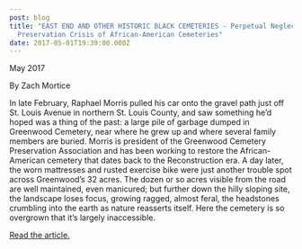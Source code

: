```yaml
---
post: blog
title: "EAST END AND OTHER HISTORIC BLACK CEMETERIES - Perpetual Neglect: The
  Preservation Crisis of African-American Cemeteries"
date: 2017-05-01T19:39:00.000Z
---
```

May 2017

By Zach Mortice

In late February, Raphael Morris pulled his car onto the gravel path just off St. Louis Avenue in northern St. Louis County, and saw something he’d hoped was a thing of the past: a large pile of garbage dumped in Greenwood Cemetery, near where he grew up and where several family members are buried. Morris is president of the Greenwood Cemetery Preservation Association and has been working to restore the African-American cemetery that dates back to the Reconstruction era. A day later, the worn mattresses and rusted exercise bike were just another trouble spot across Greenwood’s 32 acres. The dozen or so acres visible from the road are well maintained, even manicured; but further down the hilly sloping site, the landscape loses focus, growing ragged, almost feral, the headstones crumbling into the earth as nature reasserts itself. Here the cemetery is so overgrown that it’s largely inaccessible.

[Read the article.](https://placesjournal.org/article/perpetual-neglect-the-preservation-crisis-of-african-american-cemeteries/?cn-reloaded=1#:~:text=Black%20cemeteries%20are%20attached%20to,sustained%20resources%20or%20stable%20funding)